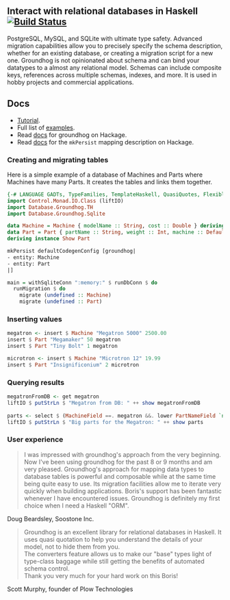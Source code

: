 ## Interact with relational databases in Haskell [![Build Status](https://travis-ci.org/lykahb/groundhog.png?branch=master)](https://travis-ci.org/lykahb/groundhog)

PostgreSQL, MySQL, and SQLite with ultimate type safety.
Advanced migration capabilities allow you to precisely specify the schema description, whether for an existing database, or
creating a migration script for a new one. Groundhog is not opinionated about schema and can bind your datatypes to a almost any relational model. Schemas can include composite keys, references across multiple schemas, indexes, and more.
It is used in hobby projects and commercial applications.

## Docs

* [Tutorial](http://www.fpcomplete.com/user/lykahb/groundhog).
* Full list of [examples](examples).
* Read [docs](http://hackage.haskell.org/package/groundhog) for
groundhog on Hackage.
* Read [docs](http://hackage.haskell.org/package/groundhog-th/docs/Database-Groundhog-TH.html) for the
`mkPersist` mapping description on Hackage.

### Creating and migrating tables

Here is a simple example of a database of Machines and Parts where
Machines have many Parts. It creates the tables and links them together.

```haskell
{-# LANGUAGE GADTs, TypeFamilies, TemplateHaskell, QuasiQuotes, FlexibleInstances, StandaloneDeriving #-}
import Control.Monad.IO.Class (liftIO)
import Database.Groundhog.TH
import Database.Groundhog.Sqlite

data Machine = Machine { modelName :: String, cost :: Double } deriving Show
data Part = Part { partName :: String, weight :: Int, machine :: DefaultKey Machine }
deriving instance Show Part

mkPersist defaultCodegenConfig [groundhog|
- entity: Machine
- entity: Part
|]

main = withSqliteConn ":memory:" $ runDbConn $ do
  runMigration $ do
    migrate (undefined :: Machine)
    migrate (undefined :: Part)
```

### Inserting values

```haskell
megatron <- insert $ Machine "Megatron 5000" 2500.00
insert $ Part "Megamaker" 50 megatron
insert $ Part "Tiny Bolt" 1 megatron

microtron <- insert $ Machine "Microtron 12" 19.99
insert $ Part "Insignificonium" 2 microtron
```

### Querying results

```haskell
megatronFromDB <- get megatron
liftIO $ putStrLn $ "Megatron from DB: " ++ show megatronFromDB
  
parts <- select $ (MachineField ==. megatron &&. lower PartNameField `notLike` "%tiny%") `orderBy` [Asc PartNameField]
liftIO $ putStrLn $ "Big parts for the Megatron: " ++ show parts
```

### User experience

> I was impressed with groundhog's approach from the very beginning. Now I've been using groundhog for the past 8 or 9 months and am very
pleased.  Groundhog's approach for mapping data types to database tables is powerful and composable while at the same time being quite
easy to use.  Its migration facilities allow me to iterate very quickly when building applications.  Boris's support has been
fantastic whenever I have encountered issues. Groundhog is definitely my first choice when I need a Haskell "ORM".

Doug Beardsley, Soostone Inc.

> Groundhog is an excellent library for relational databases in Haskell.  It uses quasi quotation to help you understand the details of your model, not to hide them from you.   
The converters feature allows us to make our "base" types light of type-class baggage while still getting the benefits of automated schema control.  
Thank you very much for your hard work on this Boris!

Scott Murphy, founder of Plow Technologies
